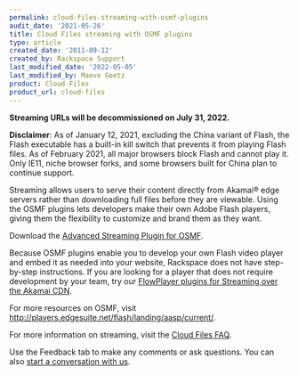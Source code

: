 ```yaml
---
permalink: cloud-files-streaming-with-osmf-plugins
audit_date: '2021-05-26'
title: Cloud Files streaming with OSMF plugins
type: article
created_date: '2011-09-12'
created_by: Rackspace Support
last_modified_date: '2022-05-05'
last_modified_by: Maeve Goetz
product: Cloud Files
product_url: cloud-files
---
```


**Streaming URLs will be decommissioned on July 31, 2022.**

**Disclaimer**: As of January 12, 2021, excluding the China variant  of Flash, 
the Flash executable has a built-in kill switch that prevents it from playing 
Flash files. As of February 2021, all major browsers block Flash and cannot 
play it. Only IE11, niche browser forks, and some browsers built for China plan
to continue support.

Streaming allows users to serve their content directly from Akamai&reg; edge
servers rather than downloading full files before they are viewable.
Using the OSMF plugins lets developers make their own Adobe Flash
players, giving them the flexibility to customize and brand them as they
want.

Download the [Advanced Streaming Plugin for OSMF](http://players.edgesuite.net/flash/landing/aasp/current/).

Because OSMF plugins enable you to develop your own Flash video player and
embed it as needed into your website, Rackspace does not have
step-by-step instructions. If you are looking for a player that does
not require development by your team, try our
[FlowPlayer plugins for Streaming over the Akamai CDN](/support/how-to/cloud-files-streaming-with-flowplayer-plugins).

For more resources on OSMF, visit
<http://players.edgesuite.net/flash/landing/aasp/current/>.

For more information on streaming, visit the [Cloud Files FAQ](/support/how-to/cloud-files-faq).

Use the Feedback tab to make any comments or ask questions. You can also [start a conversation with us](https://www.rackspace.com/contact).
